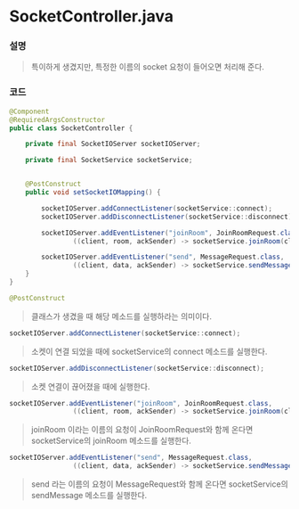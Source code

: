 # SocketController.java

### 설명

> 특이하게 생겼지만, 특정한 이름의 socket 요청이 들어오면 처리해 준다.

### 코드

```java
@Component
@RequiredArgsConstructor
public class SocketController {

    private final SocketIOServer socketIOServer;

    private final SocketService socketService;


    @PostConstruct
    public void setSocketIOMapping() {

        socketIOServer.addConnectListener(socketService::connect);
        socketIOServer.addDisconnectListener(socketService::disconnect);

        socketIOServer.addEventListener("joinRoom", JoinRoomRequest.class,
                ((client, room, ackSender) -> socketService.joinRoom(client, room)));

        socketIOServer.addEventListener("send", MessageRequest.class,
                ((client, data, ackSender) -> socketService.sendMessage(client, data)));
    }
}
```

``` java
@PostConstruct
```

> 클래스가 생겼을 때 해당 메소드를 실행하라는 의미이다.

``` java
socketIOServer.addConnectListener(socketService::connect);
```

> 소켓이 연결 되었을 때에 socketService의 connect 메소드를 실행한다.

``` java
socketIOServer.addDisconnectListener(socketService::disconnect);
```

> 소켓 연결이 끊어졌을 때에 실행한다.

``` java
socketIOServer.addEventListener("joinRoom", JoinRoomRequest.class,
                ((client, room, ackSender) -> socketService.joinRoom(client, room)));
```

> joinRoom 이라는 이름의 요청이 JoinRoomRequest와 함께 온다면 socketService의 joinRoom 메소드를 실행한다.

``` java
socketIOServer.addEventListener("send", MessageRequest.class,
                ((client, data, ackSender) -> socketService.sendMessage(client, data)));
```

> send 라는 이름의 요청이 MessageRequest와 함께 온다면 socketService의 sendMessage 메소드를 실행한다.